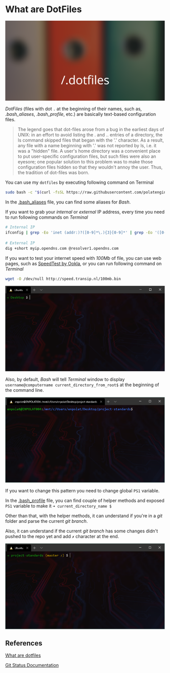 # What are DotFiles

![DotFiles](./assets/title-dotfiles.png "DotFiles")

*DotFiles* (files with dot `.` at the beginning of their names, such as, *.bash_aliases*, *.bash_profile*, etc.) are basically text-based configuration files.

> The legend goes that dot-files arose from a bug in the earliest days of UNIX: in an effort to avoid listing the . and .. entries of a directory, the ls command skipped files that began with the '.' character.
As a result, any file with a name beginning with '.' was not reported by ls, i.e. it was a "hidden" file.
A user's home directory was a convenient place to put user-specific configuration files, but such files were also an eyesore; one popular solution to this problem was to make those configuration files hidden so that they wouldn't annoy the user.
Thus, the tradition of dot-files was born.

You can use my `dotfiles` by executing following command on Terminal

```bash
sudo bash -c "$(curl -fsSL https://raw.githubusercontent.com/polatengin/dotfiles/master/configure.sh)"
```

In the [.bash_aliases](./.bash_aliases) file, you can find some aliases for _Bash_.

If you want to grab your _internal_ or _external_ IP address, every time you need to run following commands on _Terminal_

```bash
# Internal IP
ifconfig | grep -Eo 'inet (addr:)?([0-9]*\.){3}[0-9]*' | grep -Eo '([0-9]*\.){3}[0-9]*' | grep -v '127.0.0.1'

# External IP
dig +short myip.opendns.com @resolver1.opendns.com
```

If you want to test your internet speed with _100Mb_ of file, you can use web pages, such as [SpeedTest by Ookla](https://www.speedtest.net/), or you can run following command on _Terminal_

```bash
wget -O /dev/null http://speed.transip.nl/100mb.bin
```

![SpeedTest Screenshot](./assets/speedtest.gif "SpeedTest Screenshot")

Also, by default, _Bash_ will tell _Terminal_ window to display `username@computername current_directory_from_root$` at the beginning of the command line.

![Default Bash Prompt](./assets/bash-0.png "Default Bash Prompt")

If you want to change this pattern you need to change global `PS1` variable.

In the [.bash_profile](./.bash_profile) file, you can find couple of helper methods and exposed `PS1` variable to make it `➜ current_directory_name $`

Other than that, with the helper methods, it can understand if you're in a _git_ folder and parse the current _git branch_.

Also, it can understand if the current _git branch_ has some changes didn't pushed to the repo yet and add `✗` character at the end.

![Modified Bash Prompt](./assets/bash-1.png "Modified Bash Prompt")

## References

[What are dotfiles](https://www.quora.com/What-are-dotfiles)

[Git Status Documentation](https://git-scm.com/docs/git-status)
